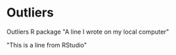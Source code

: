 # Outliers
Outliers R package
"A line I wrote on my local computer" 

"This is a line from RStudio"
